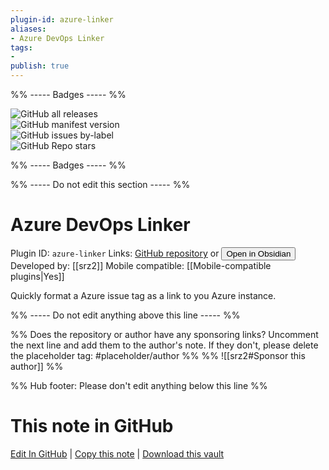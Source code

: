```yaml
---
plugin-id: azure-linker
aliases:
- Azure DevOps Linker
tags: 
- 
publish: true
---
```


%% ----- Badges ----- %%

![GitHub all releases](https://img.shields.io/github/downloads/srz2/obsidian-azure-devops-linker/total?color=573E7A&logo=github&style=for-the-badge)   
![GitHub manifest version](https://img.shields.io/github/manifest-json/v/srz2/obsidian-azure-devops-linker?color=573E7A&logo=github&style=for-the-badge)   
![GitHub issues by-label](https://img.shields.io/github/issues/srz2/obsidian-azure-devops-linker/help%20wanted?color=573E7A&logo=github&style=for-the-badge)   
![GitHub Repo stars](https://img.shields.io/github/stars/srz2/obsidian-azure-devops-linker?color=573E7A&logo=github&style=for-the-badge)

%% ----- Badges ----- %%

%% ----- Do not edit this section ----- %%

# Azure DevOps Linker

Plugin ID: `azure-linker`
Links: [GitHub repository](https://github.com/srz2/obsidian-azure-devops-linker) or [<button id=HH>Open in Obsidian</button>](obsidian://show-plugin?id=azure-linker)
Developed by: [[srz2]]
Mobile compatible: [[Mobile-compatible plugins|Yes]]

Quickly format a Azure issue tag as a link to you Azure instance.

%% ----- Do not edit anything above this line ----- %% 

%% Does the repository or author have any sponsoring links? Uncomment the next line and add them to the author's note. If they don't, please delete the placeholder tag: #placeholder/author %%
%% ![[srz2#Sponsor this author]] %%

%% Hub footer: Please don't edit anything below this line %%

# This note in GitHub

<span class="git-footer">[Edit In GitHub](https://github.dev/obsidian-community/obsidian-hub/blob/main/02%20-%20Community%20Expansions/02.05%20All%20Community%20Expansions/Plugins/azure-linker.md "git-hub-edit-note") | [Copy this note](https://raw.githubusercontent.com/obsidian-community/obsidian-hub/main/02%20-%20Community%20Expansions/02.05%20All%20Community%20Expansions/Plugins/azure-linker.md "git-hub-copy-note") | [Download this vault](https://github.com/obsidian-community/obsidian-hub/archive/refs/heads/main.zip "git-hub-download-vault") </span>
